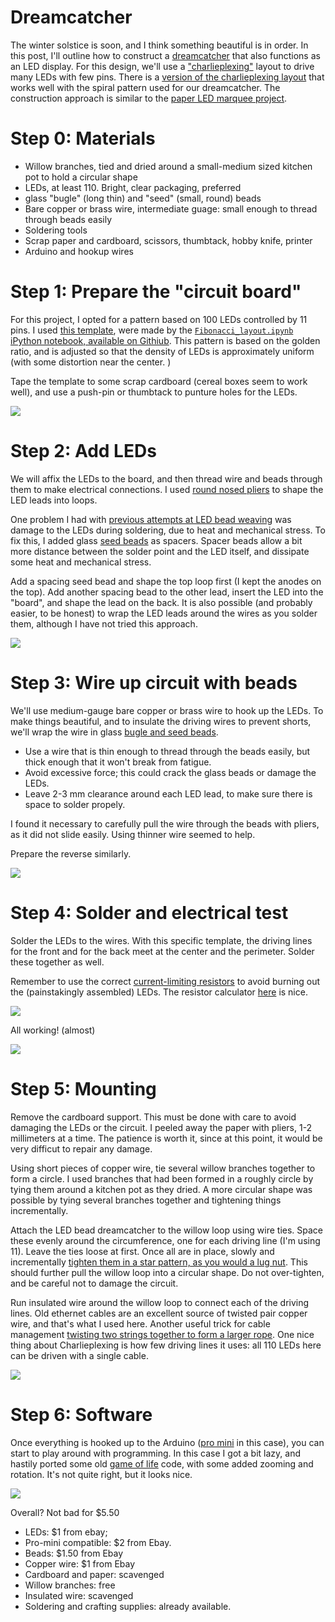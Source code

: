 # Dreamcatcher

The winter solstice is soon, and I think something beautiful is in order. In this post, I'll outline how to construct a [dreamcatcher](https://en.wikipedia.org/wiki/Dreamcatcher) that also functions as an LED display. For this design, we'll use a ["charlieplexing"](http://wealoneonearth.blogspot.com/2013/03/design-note-charlieplexing-led-matrices.html) layout to drive many LEDs with few pins. There is a [version of the charlieplexing layout](http://crawlingrobotfortress.blogspot.com/2019/02/led-multiplexing-layouts-for-hand.html) that works well with the spiral pattern used for our dreamcatcher. The construction approach is similar to the [paper LED marquee project](https://crawlingrobotfortress.blogspot.com/2019/12/paper-marquee-02.html).

# Step 0: Materials

 - Willow branches, tied and dried around a small-medium sized kitchen pot to hold a circular shape
 - LEDs, at least 110. Bright, clear packaging, preferred
 - glass "bugle" (long thin) and "seed" (small, round) beads
 - Bare copper or brass wire, intermediate guage: small enough to thread through beads easily
 - Soldering tools
 - Scrap paper and cardboard, scissors, thumbtack, hobby knife, printer
 - Arduino and hookup wires

# Step 1: Prepare the "circuit board"

For this project, I opted for a pattern based on 100 LEDs controlled by 11 pins. I used [this template](https://github.com/michaelerule/LED_weaving/blob/master/Project%203:%20Fibonacci/Templates/Sunflower_11_110_LEDs.pdf), were made by the [`Fibonacci_layout.ipynb` iPython notebook, available on Githiub](https://github.com/michaelerule/LED_weaving/blob/master/Project%203:%20Fibonacci/Templates/Fibbonaci_layout.ipynb). This pattern is based on the golden ratio, and is adjusted so that the density of LEDs is approximately uniform (with some distortion near the center. )

Tape the template to some scrap cardboard (cereal boxes seem to work well), and use a push-pin or thumbtack to punture holes for the LEDs. 

![](step_1.png)

# Step 2: Add LEDs

We will affix the LEDs to the board, and then thread wire and beads through them to make electrical connections. I used [round nosed pliers](https://en.wikipedia.org/wiki/Round-nose_pliers) to shape the LED leads into loops. 

One problem I had with [previous attempts at LED bead weaving](http://crawlingrobotfortress.blogspot.com/2019/02/led-multiplexing-layouts-for-hand.html) was damage to the LEDs during soldering, due to heat and mechanical stress. To fix this, I added glass [seed beads](https://en.wikipedia.org/wiki/Seed_bead) as spacers. Spacer beads allow a bit more distance between the solder point and the LED itself, and dissipate some heat and mechanical stress. 

Add a spacing seed bead and shape the top loop first (I kept the anodes on the top). Add another spacing bead to the other lead, insert the LED into the "board", and shape the lead on the back. It is also possible (and probably easier, to be honest)  to wrap the LED leads around the wires as you solder them, although I have not tried this approach.

![](led_illustration_v2.png)

# Step 3: Wire up circuit with beads

We'll use medium-gauge bare copper or brass wire to hook up the LEDs. To make things beautiful, and to insulate the driving wires to prevent shorts, we'll wrap the wire in glass [bugle and seed beads](https://en.wikipedia.org/wiki/Seed_bead#Bugle_beads). 

 - Use a wire that is thin enough to thread through the beads easily, but thick enough that it won't break from fatigue.
 - Avoid excessive force; this could crack the glass beads or damage the LEDs. 
 - Leave 2-3 mm clearance around each LED lead, to make sure there is space to solder propely.

I found it necessary to carefully pull the wire through the beads with pliers, as it did not slide easily. Using thinner wire seemed to help. 

Prepare the reverse similarly.

![](step_3.png)

# Step 4: Solder and electrical test

Solder the LEDs to the wires. With this specific template, the driving lines for the front and for the back meet at the center and the perimeter. Solder these together as well. 

Remember to use the correct [current-limiting resistors](https://www.sparkfun.com/tutorials/219) to avoid burning out the (painstakingly assembled) LEDs. The resistor calculator [here](https://www.digikey.com/en/resources/conversion-calculators/conversion-calculator-led-series-resistor) is nice.

![](IMAG1687.jpg)

All working! (almost)

![](image-311.gif)

# Step 5: Mounting

Remove the cardboard support. This must be done with care to avoid damaging the LEDs or the circuit. I peeled away the paper with pliers, 1-2 millimeters at a time. The patience is worth it, since at this point, it would be very difficut to repair any damage. 

Using short pieces of copper wire, tie several willow branches together to form a circle. I used branches that had been formed in a roughly circle by tying them around a kitchen pot as they dried. A more circular shape was possible by tying several branches together and tightening things incrementally.

Attach the LED bead dreamcatcher to the willow loop using wire ties. Space these evenly around the circumference, one for each driving line (I'm using 11). Leave the ties loose at first. Once all are in place, slowly and incrementally [tighten them in a star pattern, as you would a lug nut](https://en.wikipedia.org/wiki/Lug_nut). This should further pull the willow loop into a circular shape. Do not over-tighten, and be careful not to damage the circuit.

Run insulated wire around the willow loop to connect each of the driving lines. Old ethernet cables are an excellent source of twisted pair copper wire, and that's what I used here. Another useful trick for cable management [twisting two strings together to form a larger rope](https://www.wikihow.com/Make-Rope). One nice thing about Charlieplexing is how few driving lines it uses: all 110 LEDs here can be driven with a single cable. 

![](step_5.png)

# Step 6: Software 

Once everything is hooked up to the Arduino ([pro mini](https://store.arduino.cc/usa/arduino-pro-mini) in this case), you can start to play around with programming. In this case I got a bit lazy, and hastily ported some old [game of life](https://en.wikipedia.org/wiki/Conway%27s_Game_of_Life) code, with some added zooming and rotation. It's not quite right, but it looks nice.

![](animation2.gif)


Overall? Not bad for \$5.50

 - LEDs: \$1 from ebay; 
 - Pro-mini compatible: \$2 from Ebay. 
 - Beads: \$1.50 from Ebay
 - Copper wire: \$1 from Ebay
 - Cardboard and paper: scavenged
 - Willow branches: free
 - Insulated wire: scavenged
 - Soldering and crafting supplies: already available. 